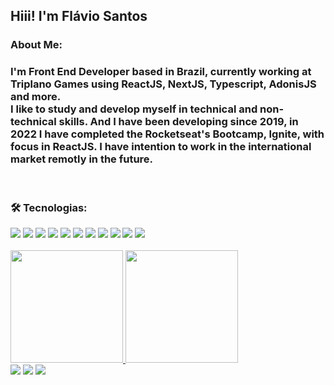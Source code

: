 ## Hiii! I'm Flávio Santos

### About Me:
<h3>
	I'm Front End Developer based in Brazil, currently working at Triplano Games using ReactJS, NextJS, Typescript, AdonisJS and more. <br/>
	I like to study and develop myself in technical and non-technical skills. And I have been developing since 2019, in 2022 I have completed the Rocketseat's Bootcamp, Ignite, with focus in ReactJS. I have intention to work in the international market remotly in the future.
</h3>


<br/>

### 🛠 Tecnologias:

<div>
	<img src="https://img.shields.io/badge/React-20232A?style=for-the-badge&logo=react&logoColor=61DAFB"/>
	<img src="https://img.shields.io/badge/React_Native-20232A?style=for-the-badge&logo=react&logoColor=61DAFB"/>
	<img src="https://img.shields.io/badge/TypeScript-007ACC?style=for-the-badge&logo=typescript&logoColor=white"/>
	<img src="https://img.shields.io/badge/NextJS-000?style=for-the-badge&logo=next-js&logoColor=61DAFB"/>
	<img src="https://img.shields.io/badge/JavaScript-323330?style=for-the-badge&logo=javascript&logoColor=F7DF1E"/>
	<img src="https://img.shields.io/badge/AdonisJS-5A45FF?style=for-the-badge&logo=adonisjs&logoColor=white"/>
	<img src="https://img.shields.io/badge/HTML5-E34F26?style=for-the-badge&logo=html5&logoColor=white"/>
	<img src="https://img.shields.io/badge/CSS3-1572B6?style=for-the-badge&logo=css3&logoColor=white"/>
	<img src="https://img.shields.io/badge/styled--components-DB7093?style=for-the-badge&logo=styled-components&logoColor=white"/>
	<img src="https://img.shields.io/badge/chakra--ui-34c6bb?style=for-the-badge&logo=chakra-ui&logoColor=white"/>
	<img src="https://img.shields.io/badge/react--query-ff4154?style=for-the-badge&logo=react-query&logoColor=ffffff"/>
</div>

<br/>


<div>
	<a href="https://github.com/flvSantos15">
	<img height="180em" src="https://github-readme-stats.vercel.app/api?username=flvSantos15&show_icons=true&theme=tokyonight&include_all_commits=true&count_private=true"/>
	<img height="180em" src="https://github-readme-stats.vercel.app/api/top-langs/?username=flvSantos15&layout=compact&langs_count=7&theme=tokyonight"/>
</div>
 
<div> 
 	<a href="https://instagram.com/flvSantos15" target="_blank"><img src="https://img.shields.io/badge/-Instagram-%23E4405F?style=for-the-badge&logo=instagram&logoColor=white" target="_blank"></a>
 	<a href = "mailto:contatoflvSantos300@gmail.com"><img src="https://img.shields.io/badge/-Gmail-%23333?style=for-the-badge&logo=gmail&logoColor=white" target="_blank"></a>
 	<a href="https://www.linkedin.com/in/flvSantos15/" target="_blank"><img src="https://img.shields.io/badge/-LinkedIn-%230077B5?style=for-the-badge&logo=linkedin&logoColor=white" target="_blank"></a> 
</div>
